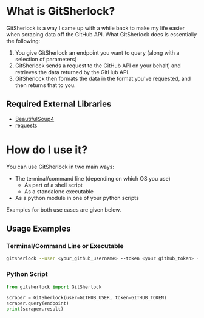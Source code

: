 # What is GitSherlock?

GitSherlock is a way I came up with a while back to make my life easier when scraping data off the GitHub API.
What GitSherlock does is essentially the following:
1. You give GitSherlock an endpoint you want to query (along with a selection of parameters)
2. GitSherlock sends a request to the GitHub API on your behalf, and retrieves the data returned by the GitHub API.
3. GitSherlock then formats the data in the format you've requested, and then returns that to you.

## Required External Libraries

- [BeautifulSoup4](https://pypi.org/project/beautifulsoup4/)
- [requests](https://pypi.org/project/requests/)

# How do I use it?

You can use GitSherlock in two main ways:
- The terminal/command line (depending on which OS you use)
  - As part of a shell script
  - As a standalone executable
- As a python module in one of your python scripts

Examples for both use cases are given below.

## Usage Examples

### Terminal/Command Line or Executable

```bash
gitsherlock --user <your_github_username> --token <your github_token> --endpoint <api_or_html_endpoint>
```

### Python Script

```python
from gitsherlock import GitSherlock

scraper = GitSherlock(user=GITHUB_USER, token=GITHUB_TOKEN)
scraper.query(endpoint)
print(scraper.result)
```
